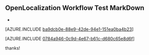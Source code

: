 ## OpenLocalization Workflow Test MarkDown
* 

[AZURE.INCLUDE [ba9dcb0e-88e9-42de-94e1-151ea0ba4b23](calleeMd1.md)]



[AZURE.INCLUDE [0784a946-0c9d-4e67-b61c-d680c65e8d6f](calleeMd2.md)]

 
thanks!